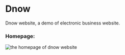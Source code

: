 # Dnow
Dnow website, a demo of electronic business website.

### Homepage:
![the homepage of dnow website](https://i.imgur.com/CTExxh4.png)